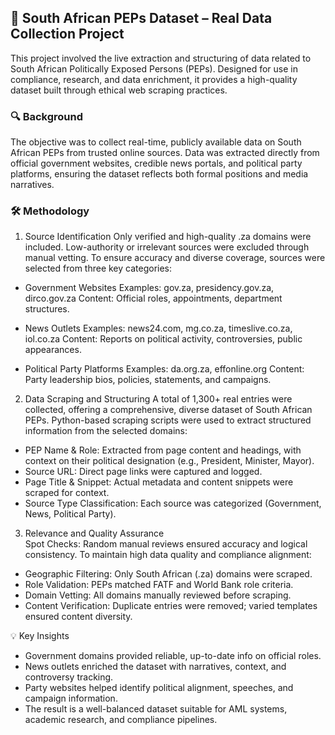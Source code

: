 ## 🧾 South African PEPs Dataset – Real Data Collection Project
This project involved the live extraction and structuring of data related to South African Politically Exposed Persons (PEPs). Designed for use in compliance, research, and data enrichment, it provides a high-quality dataset built through ethical web scraping practices.

### 🔍 Background
The objective was to collect real-time, publicly available data on South African PEPs from trusted online sources. Data was extracted directly from official government websites, credible news portals, and political party platforms, ensuring the dataset reflects both formal positions and media narratives.

### 🛠️ Methodology
1. Source Identification
   Only verified and high-quality .za domains were included. Low-authority or irrelevant sources were excluded through manual vetting.
   To ensure accuracy and diverse coverage, sources were selected from three key categories:

- Government Websites
Examples: gov.za, presidency.gov.za, dirco.gov.za
Content: Official roles, appointments, department structures.

- News Outlets
Examples: news24.com, mg.co.za, timeslive.co.za, iol.co.za
Content: Reports on political activity, controversies, public appearances.

- Political Party Platforms
Examples: da.org.za, effonline.org
Content: Party leadership bios, policies, statements, and campaigns.

2. Data Scraping and Structuring
   A total of 1,300+ real entries were collected, offering a comprehensive, diverse dataset of South African PEPs.
Python-based scraping scripts were used to extract structured information from the selected domains:

- PEP Name & Role: Extracted from page content and headings, with context on their political designation (e.g., President, Minister, Mayor).
- Source URL: Direct page links were captured and logged.
- Page Title & Snippet: Actual metadata and content snippets were scraped for context.
- Source Type Classification: Each source was categorized (Government, News, Political Party).

3. Relevance and Quality Assurance\
Spot Checks: Random manual reviews ensured accuracy and logical consistency.
To maintain high data quality and compliance alignment:

- Geographic Filtering: Only South African (.za) domains were scraped.
- Role Validation: PEPs matched FATF and World Bank role criteria.
- Domain Vetting: All domains manually reviewed before scraping.
- Content Verification: Duplicate entries were removed; varied templates ensured content diversity.

💡 Key Insights
- Government domains provided reliable, up-to-date info on official roles.
- News outlets enriched the dataset with narratives, context, and controversy tracking.
- Party websites helped identify political alignment, speeches, and campaign information.
- The result is a well-balanced dataset suitable for AML systems, academic research, and compliance pipelines.
